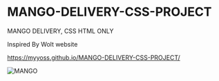 # MANGO-DELIVERY-CSS-PROJECT
MANGO DELIVERY, CSS HTML ONLY

Inspired By Wolt website

https://myyoss.github.io/MANGO-DELIVERY-CSS-PROJECT/

![MANGO](https://user-images.githubusercontent.com/93940739/166686965-2c931af0-e262-4790-9e71-682b0122b986.png)
